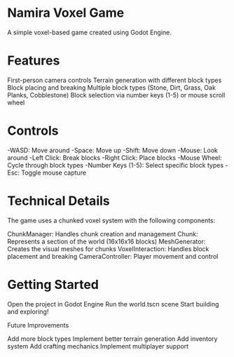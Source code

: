 # Namira Voxel Game 
A simple voxel-based game created using Godot Engine.

# Features

First-person camera controls
Terrain generation with different block types
Block placing and breaking
Multiple block types (Stone, Dirt, Grass, Oak Planks, Cobblestone)
Block selection via number keys (1-5) or mouse scroll wheel

# Controls

-WASD: Move around
-Space: Move up
-Shift: Move down
-Mouse: Look around
-Left Click: Break blocks
-Right Click: Place blocks
-Mouse Wheel: Cycle through block types
-Number Keys (1-5): Select specific block types
-Esc: Toggle mouse capture

# Technical Details
The game uses a chunked voxel system with the following components:

ChunkManager: Handles chunk creation and management
Chunk: Represents a section of the world (16x16x16 blocks)
MeshGenerator: Creates the visual meshes for chunks
VoxelInteraction: Handles block placement and breaking
CameraController: Player movement and control

# Getting Started

Open the project in Godot Engine
Run the world.tscn scene
Start building and exploring!

Future Improvements

Add more block types
Implement better terrain generation
Add inventory system
Add crafting mechanics
Implement multiplayer support
